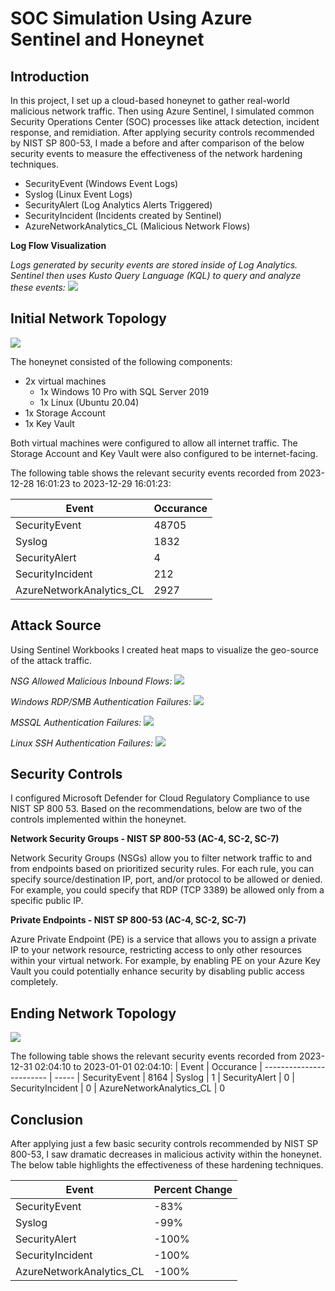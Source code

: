 # SOC Simulation Using Azure Sentinel and Honeynet

## Introduction
In this project, I set up a cloud-based honeynet to gather real-world malicious network traffic. Then using Azure Sentinel, I simulated common Security Operations Center (SOC) processes like attack detection, incident response, and remidiation. After applying security controls recommended by NIST SP 800-53, I made a before and after comparison of the below security events to measure the effectiveness of the network hardening techniques. 

- SecurityEvent (Windows Event Logs)
- Syslog (Linux Event Logs)
- SecurityAlert (Log Analytics Alerts Triggered)
- SecurityIncident (Incidents created by Sentinel)
- AzureNetworkAnalytics_CL (Malicious Network Flows)

**Log Flow Visualization**

_Logs generated by security events are stored inside of Log Analytics. Sentinel then uses Kusto Query Language (KQL) to query and analyze these events:_
![](images/azure-log-flow.png)

## Initial Network Topology
![](images/initial-network-topology.png)

The honeynet consisted of the following components:
- 2x virtual machines 
  - 1x Windows 10 Pro with SQL Server 2019
  - 1x Linux (Ubuntu 20.04)
- 1x Storage Account
- 1x Key Vault

Both virtual machines were configured to allow all internet traffic. The Storage Account and Key Vault were also configured to be internet-facing.

The following table shows the relevant security events recorded from 2023-12-28 16:01:23 to 2023-12-29 16:01:23:

| Event                    | Occurance
| ------------------------ | -----
| SecurityEvent            | 48705
| Syslog                   | 1832
| SecurityAlert            | 4
| SecurityIncident         | 212
| AzureNetworkAnalytics_CL | 2927

## Attack Source
Using Sentinel Workbooks I created heat maps to visualize the geo-source of the attack traffic. 

_NSG Allowed Malicious Inbound Flows:_
![](images/nsg-malicious-allowed-in.png)

_Windows RDP/SMB Authentication Failures:_
![](images/windows-rdp-auth-fail.png)

_MSSQL Authentication Failures:_
![](images/mssql-auth-fail.png)

_Linux SSH Authentication Failures:_
![](images/linux-ssh-auth-fail.png)


## Security Controls
I configured Microsoft Defender for Cloud Regulatory Compliance to use NIST SP 800 53. Based on the recommendations, below are two of the controls implemented within the honeynet.

**Network Security Groups - NIST SP 800-53 (AC-4, SC-2, SC-7)**

Network Security Groups (NSGs) allow you to filter network traffic to and from endpoints based on prioritized security rules. For each rule, you can specify source/destination IP, port, and/or protocol to be allowed or denied. For example, you could specify that RDP (TCP 3389) be allowed only from a specific public IP. 

**Private Endpoints - NIST SP 800-53 (AC-4, SC-2, SC-7)**

Azure Private Endpoint (PE) is a service that allows you to assign a private IP to your network resource, restricting access to only other resources within your virtual network. For example, by enabling PE on your Azure Key Vault you could potentially enhance security by disabling public access completely.

## Ending Network Topology
![](images/ending-network-topology.png)

The following table shows the relevant security events recorded from 2023-12-31 02:04:10 to 2023-01-01 02:04:10:
| Event                    | Occurance
| ------------------------ | -----
| SecurityEvent            | 8164
| Syslog                   | 1
| SecurityAlert            | 0
| SecurityIncident         | 0
| AzureNetworkAnalytics_CL | 0

## Conclusion
After applying just a few basic security controls recommended by NIST SP 800-53, I saw dramatic decreases in malicious activity within the honeynet. The below table highlights the effectiveness of these hardening techniques. 

| Event                    | Percent Change
| ------------------------ | -----
| SecurityEvent            | -83%
| Syslog                   | -99%
| SecurityAlert            | -100%
| SecurityIncident         | -100%
| AzureNetworkAnalytics_CL | -100%



